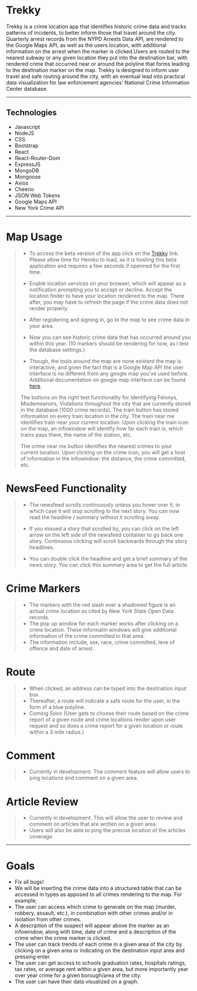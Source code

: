 # Trekky

Trekky is a crime location app that identifies historic crime data and tracks patterns of incidents, to better inform those that travel around the city. Quarterly arrest records from the NYPD Arrests Data API, are rendered to the Google Maps API, as well as the users location, with additional information on the arrest when the marker is clicked.Users are routed to the nearest subway or any given location they put into the destination bar, with rendered crime that occurred near or around the polyline that forms leading to the destination marker on the map. Trekky is designed to inform user travel and safe routing around the city, with an eventual lead into practical data visualization for law enforcement agencies’ National Crime Information Center database.
___

## Technologies 
* Javascript
* NodeJS
* CSS
* Bootstrap
* React
* React-Router-Dom
* ExpressJS
* MongoDB
* Mongoose
* Axios
* Cheerio
* JSON Web Tokens
* Google Maps API
* New York Crime API
___

# Map Usage
> - To access the beta version of the app click on the [Trekky](https://evening-castle-24597.herokuapp.com/) link. Please allow time for Heroku to load, as it is hosting this beta application and requires a few seconds if openned for the first time.
>
> - Enable location services on your browser, which will appear as a notification prompting you to accept or decline. Accept the location finder to have your location rendered to the map. There after, you may have to refresh the page if the crime data does not render properly.
>
> - After registering and signing in, go to the map to see crime data in your area. 
>
> - Now you can see historic crime data that has occurred around you within this year. (10 markers should be rendering for now, as I test the database settings.)
>
> - Though, the tools around the map are none existent the map is interactive, and given the fact that is a Google Map API the user interface is no different from any google map you've used before. Additional documentation on google map interface can be found [here](https://support.google.com/maps/answer/144349?hl=en).
>
>The buttons on the right test functionality for identifying Felonys, Misdemeanors, Violations throughout the city that are currently stored in the database (1000 crime records).
>The train button has stored information on every train location in the city. 
>The train near me identifies train near your current location. Upon clicking the train icon on the map, an infowindow will identify how far each train is, which trains pass there, the name of the station, etc.
>
>The crime near me button identifies the nearest crimes to your current location. Upon clicking on the crime icon, you will get a host of information in the infowindow: the distance, the crime committed, etc. 

# NewsFeed Functionality
> - The newsfeed scrolls continuously unless you hover over it, in which case it will stop scrolling to the next story. You can now read the headline / summary without it scrolling away.
>
> - If you missed a story that scrolled by, you can click on the left arrow on the left side of the newsfeed container to go back one story. Continuous clicking will scroll backwards through the story headlines.
>
> - You can double click the headline and get a brief summary of the news story. You can click this summary area to get the full article.

# Crime Markers
> - The markers with the red slash over a shadowed figure is an actual crime location as cited by New York State Open Data records.
> - The pop up window for each marker works after clicking on a crime location. These informatin windows will give additional information of the crime committed in that area.
> - The information include, sex, race, crime committed, leve of offence and date of arrest.

# Route
> - When clicked, an address can be typed into the destination input box. 
> - Thereafter, a route will indicate a safe route for the user, in the form of a blue polyline.
> - Coming Soon (User gets to choose their route based on the crime report of a given route and crime locations render upon user request and so does a crime report for a given location or route within a 3 mile radius.)

# Comment
> - Currently in development. The comment feature will allow users to ping locations and comment on a given area.

# Article Review
> - Currently in development. This will allow the user to review and comment on articles that are written on a given area.
> - Users will also be able to ping the precise location of the articles coverage.


___

# Goals
* Fix all bugs!
* We will be inserting the crime data into a structured table that can be accessed in types as apposed to all crimes rendering to the map.
For example;
* The user can access which crime to generate on the map (murder, robbery, assault, etc.), in combination with other crimes and/or in isolation from other crimes.
* A description of the suspect will appear above the marker as an infowindow, along with time, date of crime and a description of the crime when the crime marker is clicked.
* The user can track trends of each crime in a given area of the city by clicking on a given area or indicating on the destination input area and pressing enter.
* The user can get access to schools graduation rates, hospitals ratings, tax rates, or average rent within a given area, but more importantly year over year crime for a given borough/area of the city.
* The user can have their data visualized on a graph.
